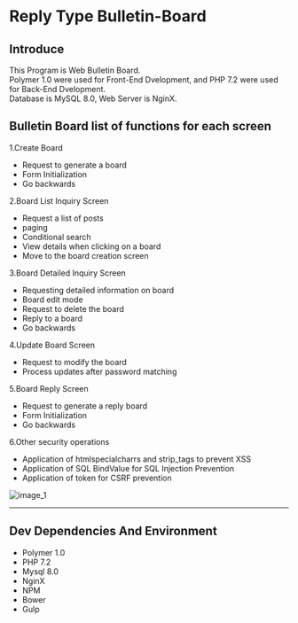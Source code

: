 # Reply Type Bulletin-Board

## Introduce
This Program is Web Bulletin Board.<br>
Polymer 1.0 were used for Front-End Dvelopment, and PHP 7.2 were used for Back-End Dvelopment.<br>
Database is MySQL 8.0, Web Server is NginX.

## Bulletin Board list of functions for each screen
1.Create Board
- Request to generate a board
- Form Initialization
- Go backwards

2.Board List Inquiry Screen
- Request a list of posts
- paging
- Conditional search
- View details when clicking on a board
- Move to the board creation screen

3.Board Detailed Inquiry Screen
- Requesting detailed information on board
- Board edit mode
- Request to delete the board
- Reply to a board
- Go backwards

4.Update Board Screen
- Request to modify the board
- Process updates after password matching

5.Board Reply Screen
- Request to generate a reply board
- Form Initialization
- Go backwards

6.Other security operations
- Application of htmlspecialcharrs and strip_tags to prevent XSS
- Application of SQL BindValue for SQL Injection Prevention
- Application of token for CSRF prevention

![image_1](https://user-images.githubusercontent.com/14229774/53291354-10ce9500-37f5-11e9-8915-55133d1aae61.PNG)

-----------
## Dev Dependencies And Environment
* Polymer 1.0
* PHP 7.2
* Mysql 8.0
* NginX
* NPM
* Bower
* Gulp


